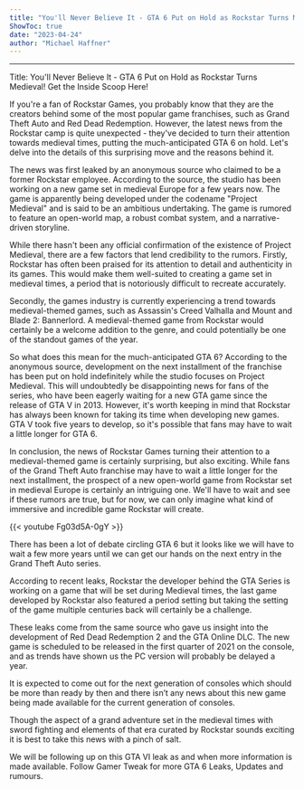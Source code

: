 ```yaml
---
title: "You'll Never Believe It - GTA 6 Put on Hold as Rockstar Turns Medieval! Get the Inside Scoop Here!"
ShowToc: true 
date: "2023-04-24"
author: "Michael Haffner"
---
```

*****
Title: You'll Never Believe It - GTA 6 Put on Hold as Rockstar Turns Medieval! Get the Inside Scoop Here!

If you're a fan of Rockstar Games, you probably know that they are the creators behind some of the most popular game franchises, such as Grand Theft Auto and Red Dead Redemption. However, the latest news from the Rockstar camp is quite unexpected - they've decided to turn their attention towards medieval times, putting the much-anticipated GTA 6 on hold. Let's delve into the details of this surprising move and the reasons behind it.

The news was first leaked by an anonymous source who claimed to be a former Rockstar employee. According to the source, the studio has been working on a new game set in medieval Europe for a few years now. The game is apparently being developed under the codename "Project Medieval" and is said to be an ambitious undertaking. The game is rumored to feature an open-world map, a robust combat system, and a narrative-driven storyline.

While there hasn't been any official confirmation of the existence of Project Medieval, there are a few factors that lend credibility to the rumors. Firstly, Rockstar has often been praised for its attention to detail and authenticity in its games. This would make them well-suited to creating a game set in medieval times, a period that is notoriously difficult to recreate accurately.

Secondly, the games industry is currently experiencing a trend towards medieval-themed games, such as Assassin's Creed Valhalla and Mount and Blade 2: Bannerlord. A medieval-themed game from Rockstar would certainly be a welcome addition to the genre, and could potentially be one of the standout games of the year.

So what does this mean for the much-anticipated GTA 6? According to the anonymous source, development on the next installment of the franchise has been put on hold indefinitely while the studio focuses on Project Medieval. This will undoubtedly be disappointing news for fans of the series, who have been eagerly waiting for a new GTA game since the release of GTA V in 2013. However, it's worth keeping in mind that Rockstar has always been known for taking its time when developing new games. GTA V took five years to develop, so it's possible that fans may have to wait a little longer for GTA 6.

In conclusion, the news of Rockstar Games turning their attention to a medieval-themed game is certainly surprising, but also exciting. While fans of the Grand Theft Auto franchise may have to wait a little longer for the next installment, the prospect of a new open-world game from Rockstar set in medieval Europe is certainly an intriguing one. We'll have to wait and see if these rumors are true, but for now, we can only imagine what kind of immersive and incredible game Rockstar will create.

{{< youtube Fg03d5A-0gY >}} 



There has been a lot of debate circling GTA 6 but it looks like we will have to wait a few more years until we can get our hands on the next entry in the Grand Theft Auto series.
 
According to recent leaks, Rockstar the developer behind the GTA Series is working on a game that will be set during Medieval times, the last game developed by Rockstar also featured a period setting but taking the setting of the game multiple centuries back will certainly be a challenge.
 
These leaks come from the same source who gave us insight into the development of Red Dead Redemption 2 and the GTA Online DLC. The new game is scheduled to be released in the first quarter of 2021 on the console, and as trends have shown us the PC version will probably be delayed a year.
 
It is expected to come out for the next generation of consoles which should be more than ready by then and there isn’t any news about this new game being made available for the current generation of consoles.
 
Though the aspect of a grand adventure set in the medieval times with sword fighting and elements of that era curated by Rockstar sounds exciting it is best to take this news with a pinch of salt.
 
We will be following up on this GTA VI leak as and when more information is made available. Follow Gamer Tweak for more GTA 6 Leaks, Updates and rumours.




